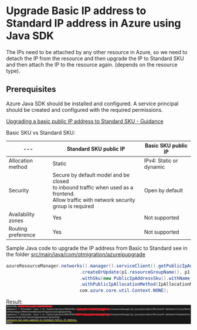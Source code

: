 # Upgrade Basic IP address to Standard IP address in Azure using Java SDK

The IPs need to be attached by any other resource in Azure, so we need to detach the IP from the resource and then upgrade the IP to Standard SKU and then attach the IP to the resource again. (depends on the resource type).

## Prerequisites

Azure Java SDK should be installed and configured.
A service principal should be created and configured with the required permissions.

[Upgrading a basic public IP address to Standard SKU - Guidance](https://learn.microsoft.com/en-us/azure/virtual-network/ip-services/public-ip-basic-upgrade-guidance)

Basic SKU vs Standard SKU:

| --- | Standard SKU public IP | Basic SKU public IP |
| --- | --- | --- |
| Allocation method | Static | IPv4: Static or dynamic |
| Security | Secure by default model and be closed <br /> to inbound traffic when used as a frontend.<br />Allow traffic with network security group is required | Open by default |
| Availability zones | Yes | Not supported |
| Routing preference | Yes | Not supported |

Sample Java code to upgrade the IP address from Basic to Standard see in the folder [src/main/java/com/otmigration/azureipupgrade](src/main/java/com/otmigration/azureipupgrade/main.java)

```java
azureResourceManager.networks().manager().serviceClient().getPublicIpAddresses()
                            .createOrUpdate(p1.resourceGroupName(), p1.name(), new PublicIpAddressInner().withLocation(p1.regionName())
                            .withSku(new PublicIpAddressSku().withName(PublicIpAddressSkuName.STANDARD))
                            .withPublicIpAllocationMethod(IpAllocationMethod.STATIC),                        
                            com.azure.core.util.Context.NONE);
```

Result: ![Sample result](result.png)